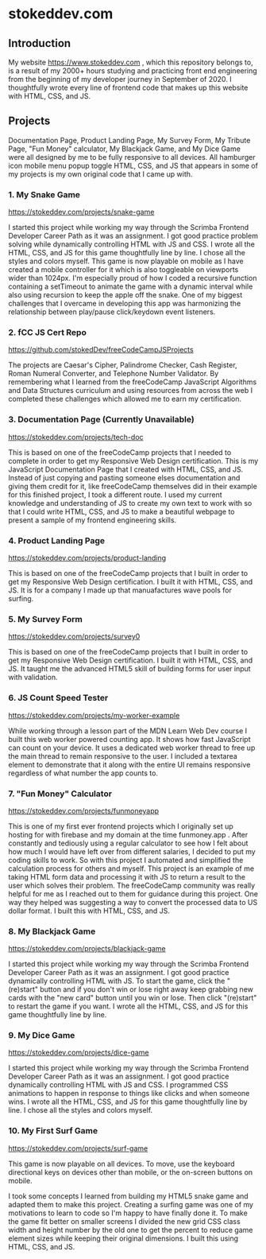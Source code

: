 # stokeddev.com
## Introduction
My website https://www.stokeddev.com , which this repository belongs to, is a result of my 2000+ hours studying and practicing front end engineering from the beginning of my developer journey in September of 2020. I thoughtfully wrote every line of frontend code that makes up this website with HTML, CSS, and JS.

## Projects
Documentation Page, Product Landing Page, My Survey Form, My Tribute Page, "Fun Money" calculator, My Blackjack Game, and My Dice Game were all designed by me to be fully responsive to all devices. All hamburger icon mobile menu popup toggle HTML, CSS, and JS that appears in some of my projects is my own original code that I came up with.

### 1. My Snake Game
https://stokeddev.com/projects/snake-game

I started this project while working my way through the Scrimba Frontend Developer Career Path as it was an assignment.
I got good practice problem solving while dynamically controlling HTML with JS and CSS. I wrote all the HTML, CSS, and JS for this game thoughtfully line by line. I chose all the styles and colors myself. This game is now playable on mobile as I have created a mobile controller for it which is also toggleable on viewports wider than 1024px. I'm especially proud of how I coded a recursive function containing a setTimeout to animate the game with a dynamic interval while also using recursion to keep the apple off the snake. One of my biggest challenges that I overcame in developing this app was harmonizing the relationship between play/pause click/keydown event listeners.


### 2. fCC JS Cert Repo
https://github.com/stokedDev/freeCodeCampJSProjects

The projects are Caesar's Cipher, Palindrome Checker, Cash Register, Roman Numeral Converter, and Telephone Number Validator.
By remembering what I learned from the freeCodeCamp JavaScript Algorithms and Data Structures curriculum and using resources from across the web I completed these challenges which allowed me to earn my certification.

### 3. Documentation Page (Currently Unavailable)
https://stokeddev.com/projects/tech-doc

This is based on one of the freeCodeCamp projects that I needed to complete in order to get my Responsive Web Design certification. 
This is my JavaScript Documentation Page that I created with HTML, CSS, and JS. Instead of just copying and pasting someone elses documentation and giving them credit for it, like freeCodeCamp themselves did in their example for this finished project, I took a different route. I used my current knowledge and understanding of JS to create my own text to work with so that I could write HTML, CSS, and JS to make a beautiful webpage to present a sample of my frontend engineering skills.

### 4. Product Landing Page
https://stokeddev.com/projects/product-landing

This is based on one of the freeCodeCamp projects that I built in order to get my Responsive Web Design certification.
I built it with HTML, CSS, and JS. It is for a company I made up that manuafactures wave pools for surfing.

### 5. My Survey Form
https://stokeddev.com/projects/survey0

This is based on one of the freeCodeCamp projects that I built in order to get my Responsive Web Design certification.
I built it with HTML, CSS, and JS. It taught me the advanced HTML5 skill of building forms for user input with validation.

### 6. JS Count Speed Tester
https://stokeddev.com/projects/my-worker-example

While working through a lesson part of the MDN Learn Web Dev course I built this web worker powered counting app.
It shows how fast JavaScript can count on your device. 
It uses a dedicated web worker thread to free up the main thread to remain responsive to the user.
I included a textarea element to demonstrate that it along with the entire UI remains responsive regardless of what number the app counts to.

### 7. "Fun Money" Calculator
https://stokeddev.com/projects/funmoneyapp

This is one of my first ever frontend projects which I originally set up hosting for with firebase and my domain at the time funmoney.app .
After constantly and tediously using a regular calculator to see how I felt about how much I would have left over from different salaries, I decided to put my coding skills to work. So with this project I automated and simplified the calculation process for others and myself. This project is an example of me taking HTML form data and processing it with JS to return a result to the user which solves their problem. The freeCodeCamp community was really helpful for me as I reached out to them for guidance during this project. One way they helped was suggesting a way to convert the processed data to US dollar format. I built this with HTML, CSS, and JS. 

### 8. My Blackjack Game
https://stokeddev.com/projects/blackjack-game

I started this project while working my way through the Scrimba Frontend Developer Career Path as it was an assignment.
I got good practice dynamically controlling HTML with JS.
To start the game, click the "(re)start" button and if you don't win or lose right away keep grabbing new cards with the "new card" button until you win or lose. Then click "(re)start" to restart the game if you want.  I wrote all the HTML, CSS, and JS for this game thoughtfully line by line.

### 9. My Dice Game
https://stokeddev.com/projects/dice-game

I started this project while working my way through the Scrimba Frontend Developer Career Path as it was an assignment.
I got good practice dynamically controlling HTML with JS and CSS. I programmed CSS animations to happen in response to things like clicks and when someone wins. I wrote all the HTML, CSS, and JS for this game thoughtfully line by line. I chose all the styles and colors myself.

### 10. My First Surf Game
https://stokeddev.com/projects/surf-game

This game is now playable on all devices. To move, use the keyboard directional keys on devices other than mobile, 
or the on-screen buttons on mobile.

I took some concepts I learned from building my HTML5 snake game and adapted them to make this project.
Creating a surfing game was one of my motivations to learn to code so I'm happy to have finally done it.
To make the game fit better on smaller screens I divided the new grid CSS class width and height number by the old one to get the percent to reduce game element sizes while keeping their original dimensions.
I built this using HTML, CSS, and JS.